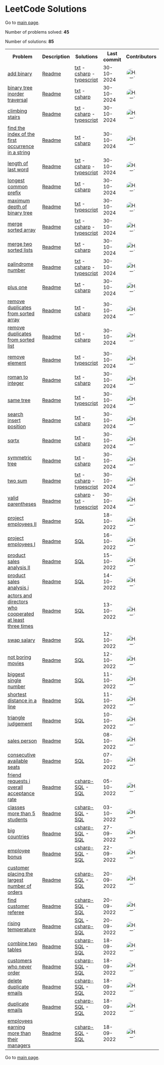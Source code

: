 # LeetCode Solutions

Go to [main page](../README.md).

Number of problems solved: **45**

Number of solutions: **85**

<table>
  <tr>
    <th>Problem</th>
    <th>Description</th>
    <th>Solutions</th>
    <th>Last commit</th>
    <th>Contributors</th>
  </tr>
  <tr>
    <td><a href="https://leetcode.com/problems/add-binary">add binary</a></td>
    <td><a href="https://github.com/HamidMolareza/LeetCode/tree/master/Solutions/add-binary/README.md">Readme</a></td>
    <td><a href="https://github.com/HamidMolareza/LeetCode/tree/master/Solutions/add-binary/txt">txt</a> - <a href="https://github.com/HamidMolareza/LeetCode/tree/master/Solutions/add-binary/csharp">csharp</a> - <a href="https://github.com/HamidMolareza/LeetCode/tree/master/Solutions/add-binary/typescript">typescript</a></td>
    <td>30-10-2024</td>
    <td><div style="display: flex; flex-direction: row; gap: 2px;"><a href="https://github.com/HamidMolareza/" title="4 commits"><img src="https://avatars.githubusercontent.com/u/35568753?v=4" alt="HamidMolareza" style="border-radius:100%" width="32px" height="32px"></a></div></td>
  </tr>
  <tr>
    <td><a href="https://leetcode.com/problems/binary-tree-inorder-traversal">binary tree inorder traversal</a></td>
    <td><a href="https://github.com/HamidMolareza/LeetCode/tree/master/Solutions/binary-tree-inorder-traversal/README.md">Readme</a></td>
    <td><a href="https://github.com/HamidMolareza/LeetCode/tree/master/Solutions/binary-tree-inorder-traversal/txt">txt</a> - <a href="https://github.com/HamidMolareza/LeetCode/tree/master/Solutions/binary-tree-inorder-traversal/csharp">csharp</a></td>
    <td>30-10-2024</td>
    <td><div style="display: flex; flex-direction: row; gap: 2px;"><a href="https://github.com/HamidMolareza/" title="2 commits"><img src="https://avatars.githubusercontent.com/u/35568753?v=4" alt="Hamid Molareza" style="border-radius:100%" width="32px" height="32px"></a></div></td>
  </tr>
  <tr>
    <td><a href="https://leetcode.com/problems/climbing-stairs">climbing stairs</a></td>
    <td><a href="https://github.com/HamidMolareza/LeetCode/tree/master/Solutions/climbing-stairs/README.md">Readme</a></td>
    <td><a href="https://github.com/HamidMolareza/LeetCode/tree/master/Solutions/climbing-stairs/txt">txt</a> - <a href="https://github.com/HamidMolareza/LeetCode/tree/master/Solutions/climbing-stairs/csharp">csharp</a> - <a href="https://github.com/HamidMolareza/LeetCode/tree/master/Solutions/climbing-stairs/typescript">typescript</a></td>
    <td>30-10-2024</td>
    <td><div style="display: flex; flex-direction: row; gap: 2px;"><a href="https://github.com/HamidMolareza/" title="3 commits"><img src="https://avatars.githubusercontent.com/u/35568753?v=4" alt="HamidMolareza" style="border-radius:100%" width="32px" height="32px"></a></div></td>
  </tr>
  <tr>
    <td><a href="https://leetcode.com/problems/find-the-index-of-the-first-occurrence-in-a-string">find the index of the first occurrence in a string</a></td>
    <td><a href="https://github.com/HamidMolareza/LeetCode/tree/master/Solutions/find-the-index-of-the-first-occurrence-in-a-string/README.md">Readme</a></td>
    <td><a href="https://github.com/HamidMolareza/LeetCode/tree/master/Solutions/find-the-index-of-the-first-occurrence-in-a-string/txt">txt</a> - <a href="https://github.com/HamidMolareza/LeetCode/tree/master/Solutions/find-the-index-of-the-first-occurrence-in-a-string/csharp">csharp</a></td>
    <td>30-10-2024</td>
    <td><div style="display: flex; flex-direction: row; gap: 2px;"><a href="https://github.com/HamidMolareza/" title="2 commits"><img src="https://avatars.githubusercontent.com/u/35568753?v=4" alt="Hamid Molareza" style="border-radius:100%" width="32px" height="32px"></a></div></td>
  </tr>
  <tr>
    <td><a href="https://leetcode.com/problems/length-of-last-word">length of last word</a></td>
    <td><a href="https://github.com/HamidMolareza/LeetCode/tree/master/Solutions/length-of-last-word/README.md">Readme</a></td>
    <td><a href="https://github.com/HamidMolareza/LeetCode/tree/master/Solutions/length-of-last-word/txt">txt</a> - <a href="https://github.com/HamidMolareza/LeetCode/tree/master/Solutions/length-of-last-word/csharp">csharp</a> - <a href="https://github.com/HamidMolareza/LeetCode/tree/master/Solutions/length-of-last-word/typescript">typescript</a></td>
    <td>30-10-2024</td>
    <td><div style="display: flex; flex-direction: row; gap: 2px;"><a href="https://github.com/HamidMolareza/" title="4 commits"><img src="https://avatars.githubusercontent.com/u/35568753?v=4" alt="Hamid Molareza" style="border-radius:100%" width="32px" height="32px"></a></div></td>
  </tr>
  <tr>
    <td><a href="https://leetcode.com/problems/longest-common-prefix">longest common prefix</a></td>
    <td><a href="https://github.com/HamidMolareza/LeetCode/tree/master/Solutions/longest-common-prefix/README.md">Readme</a></td>
    <td><a href="https://github.com/HamidMolareza/LeetCode/tree/master/Solutions/longest-common-prefix/txt">txt</a> - <a href="https://github.com/HamidMolareza/LeetCode/tree/master/Solutions/longest-common-prefix/csharp">csharp</a></td>
    <td>30-10-2024</td>
    <td><div style="display: flex; flex-direction: row; gap: 2px;"><a href="https://github.com/HamidMolareza/" title="3 commits"><img src="https://avatars.githubusercontent.com/u/35568753?v=4" alt="HamidMolareza" style="border-radius:100%" width="32px" height="32px"></a></div></td>
  </tr>
  <tr>
    <td><a href="https://leetcode.com/problems/maximum-depth-of-binary-tree">maximum depth of binary tree</a></td>
    <td><a href="https://github.com/HamidMolareza/LeetCode/tree/master/Solutions/maximum-depth-of-binary-tree/README.md">Readme</a></td>
    <td><a href="https://github.com/HamidMolareza/LeetCode/tree/master/Solutions/maximum-depth-of-binary-tree/txt">txt</a> - <a href="https://github.com/HamidMolareza/LeetCode/tree/master/Solutions/maximum-depth-of-binary-tree/typescript">typescript</a></td>
    <td>30-10-2024</td>
    <td><div style="display: flex; flex-direction: row; gap: 2px;"><a href="https://github.com/HamidMolareza/" title="2 commits"><img src="https://avatars.githubusercontent.com/u/35568753?v=4" alt="Hamid Molareza" style="border-radius:100%" width="32px" height="32px"></a></div></td>
  </tr>
  <tr>
    <td><a href="https://leetcode.com/problems/merge-sorted-array">merge sorted array</a></td>
    <td><a href="https://github.com/HamidMolareza/LeetCode/tree/master/Solutions/merge-sorted-array/README.md">Readme</a></td>
    <td><a href="https://github.com/HamidMolareza/LeetCode/tree/master/Solutions/merge-sorted-array/txt">txt</a> - <a href="https://github.com/HamidMolareza/LeetCode/tree/master/Solutions/merge-sorted-array/csharp">csharp</a> - <a href="https://github.com/HamidMolareza/LeetCode/tree/master/Solutions/merge-sorted-array/typescript">typescript</a></td>
    <td>30-10-2024</td>
    <td><div style="display: flex; flex-direction: row; gap: 2px;"><a href="https://github.com/HamidMolareza/" title="3 commits"><img src="https://avatars.githubusercontent.com/u/35568753?v=4" alt="HamidMolareza" style="border-radius:100%" width="32px" height="32px"></a></div></td>
  </tr>
  <tr>
    <td><a href="https://leetcode.com/problems/merge-two-sorted-lists">merge two sorted lists</a></td>
    <td><a href="https://github.com/HamidMolareza/LeetCode/tree/master/Solutions/merge-two-sorted-lists/README.md">Readme</a></td>
    <td><a href="https://github.com/HamidMolareza/LeetCode/tree/master/Solutions/merge-two-sorted-lists/txt">txt</a> - <a href="https://github.com/HamidMolareza/LeetCode/tree/master/Solutions/merge-two-sorted-lists/csharp">csharp</a></td>
    <td>30-10-2024</td>
    <td><div style="display: flex; flex-direction: row; gap: 2px;"><a href="https://github.com/HamidMolareza/" title="2 commits"><img src="https://avatars.githubusercontent.com/u/35568753?v=4" alt="Hamid Molareza" style="border-radius:100%" width="32px" height="32px"></a></div></td>
  </tr>
  <tr>
    <td><a href="https://leetcode.com/problems/palindrome-number">palindrome number</a></td>
    <td><a href="https://github.com/HamidMolareza/LeetCode/tree/master/Solutions/palindrome-number/README.md">Readme</a></td>
    <td><a href="https://github.com/HamidMolareza/LeetCode/tree/master/Solutions/palindrome-number/txt">txt</a> - <a href="https://github.com/HamidMolareza/LeetCode/tree/master/Solutions/palindrome-number/csharp">csharp</a> - <a href="https://github.com/HamidMolareza/LeetCode/tree/master/Solutions/palindrome-number/typescript">typescript</a></td>
    <td>30-10-2024</td>
    <td><div style="display: flex; flex-direction: row; gap: 2px;"><a href="https://github.com/HamidMolareza/" title="8 commits"><img src="https://avatars.githubusercontent.com/u/35568753?v=4" alt="Hamid Molareza" style="border-radius:100%" width="32px" height="32px"></a></div></td>
  </tr>
  <tr>
    <td><a href="https://leetcode.com/problems/plus-one">plus one</a></td>
    <td><a href="https://github.com/HamidMolareza/LeetCode/tree/master/Solutions/plus-one/README.md">Readme</a></td>
    <td><a href="https://github.com/HamidMolareza/LeetCode/tree/master/Solutions/plus-one/txt">txt</a> - <a href="https://github.com/HamidMolareza/LeetCode/tree/master/Solutions/plus-one/csharp">csharp</a></td>
    <td>30-10-2024</td>
    <td><div style="display: flex; flex-direction: row; gap: 2px;"><a href="https://github.com/HamidMolareza/" title="2 commits"><img src="https://avatars.githubusercontent.com/u/35568753?v=4" alt="Hamid Molareza" style="border-radius:100%" width="32px" height="32px"></a></div></td>
  </tr>
  <tr>
    <td><a href="https://leetcode.com/problems/remove-duplicates-from-sorted-array">remove duplicates from sorted array</a></td>
    <td><a href="https://github.com/HamidMolareza/LeetCode/tree/master/Solutions/remove-duplicates-from-sorted-array/README.md">Readme</a></td>
    <td><a href="https://github.com/HamidMolareza/LeetCode/tree/master/Solutions/remove-duplicates-from-sorted-array/txt">txt</a> - <a href="https://github.com/HamidMolareza/LeetCode/tree/master/Solutions/remove-duplicates-from-sorted-array/csharp">csharp</a></td>
    <td>30-10-2024</td>
    <td><div style="display: flex; flex-direction: row; gap: 2px;"><a href="https://github.com/HamidMolareza/" title="2 commits"><img src="https://avatars.githubusercontent.com/u/35568753?v=4" alt="Hamid Molareza" style="border-radius:100%" width="32px" height="32px"></a></div></td>
  </tr>
  <tr>
    <td><a href="https://leetcode.com/problems/remove-duplicates-from-sorted-list">remove duplicates from sorted list</a></td>
    <td><a href="https://github.com/HamidMolareza/LeetCode/tree/master/Solutions/remove-duplicates-from-sorted-list/README.md">Readme</a></td>
    <td><a href="https://github.com/HamidMolareza/LeetCode/tree/master/Solutions/remove-duplicates-from-sorted-list/txt">txt</a> - <a href="https://github.com/HamidMolareza/LeetCode/tree/master/Solutions/remove-duplicates-from-sorted-list/csharp">csharp</a></td>
    <td>30-10-2024</td>
    <td><div style="display: flex; flex-direction: row; gap: 2px;"><a href="https://github.com/HamidMolareza/" title="2 commits"><img src="https://avatars.githubusercontent.com/u/35568753?v=4" alt="Hamid Molareza" style="border-radius:100%" width="32px" height="32px"></a></div></td>
  </tr>
  <tr>
    <td><a href="https://leetcode.com/problems/remove-element">remove element</a></td>
    <td><a href="https://github.com/HamidMolareza/LeetCode/tree/master/Solutions/remove-element/README.md">Readme</a></td>
    <td><a href="https://github.com/HamidMolareza/LeetCode/tree/master/Solutions/remove-element/txt">txt</a> - <a href="https://github.com/HamidMolareza/LeetCode/tree/master/Solutions/remove-element/typescript">typescript</a></td>
    <td>30-10-2024</td>
    <td><div style="display: flex; flex-direction: row; gap: 2px;"><a href="https://github.com/HamidMolareza/" title="2 commits"><img src="https://avatars.githubusercontent.com/u/35568753?v=4" alt="Hamid Molareza" style="border-radius:100%" width="32px" height="32px"></a></div></td>
  </tr>
  <tr>
    <td><a href="https://leetcode.com/problems/roman-to-integer">roman to integer</a></td>
    <td><a href="https://github.com/HamidMolareza/LeetCode/tree/master/Solutions/roman-to-integer/README.md">Readme</a></td>
    <td><a href="https://github.com/HamidMolareza/LeetCode/tree/master/Solutions/roman-to-integer/txt">txt</a> - <a href="https://github.com/HamidMolareza/LeetCode/tree/master/Solutions/roman-to-integer/csharp">csharp</a></td>
    <td>30-10-2024</td>
    <td><div style="display: flex; flex-direction: row; gap: 2px;"><a href="https://github.com/HamidMolareza/" title="4 commits"><img src="https://avatars.githubusercontent.com/u/35568753?v=4" alt="Hamid Molareza" style="border-radius:100%" width="32px" height="32px"></a></div></td>
  </tr>
  <tr>
    <td><a href="https://leetcode.com/problems/same-tree">same tree</a></td>
    <td><a href="https://github.com/HamidMolareza/LeetCode/tree/master/Solutions/same-tree/README.md">Readme</a></td>
    <td><a href="https://github.com/HamidMolareza/LeetCode/tree/master/Solutions/same-tree/txt">txt</a> - <a href="https://github.com/HamidMolareza/LeetCode/tree/master/Solutions/same-tree/typescript">typescript</a></td>
    <td>30-10-2024</td>
    <td><div style="display: flex; flex-direction: row; gap: 2px;"><a href="https://github.com/HamidMolareza/" title="2 commits"><img src="https://avatars.githubusercontent.com/u/35568753?v=4" alt="Hamid Molareza" style="border-radius:100%" width="32px" height="32px"></a></div></td>
  </tr>
  <tr>
    <td><a href="https://leetcode.com/problems/search-insert-position">search insert position</a></td>
    <td><a href="https://github.com/HamidMolareza/LeetCode/tree/master/Solutions/search-insert-position/README.md">Readme</a></td>
    <td><a href="https://github.com/HamidMolareza/LeetCode/tree/master/Solutions/search-insert-position/txt">txt</a> - <a href="https://github.com/HamidMolareza/LeetCode/tree/master/Solutions/search-insert-position/csharp">csharp</a></td>
    <td>30-10-2024</td>
    <td><div style="display: flex; flex-direction: row; gap: 2px;"><a href="https://github.com/HamidMolareza/" title="2 commits"><img src="https://avatars.githubusercontent.com/u/35568753?v=4" alt="Hamid Molareza" style="border-radius:100%" width="32px" height="32px"></a></div></td>
  </tr>
  <tr>
    <td><a href="https://leetcode.com/problems/sqrtx">sqrtx</a></td>
    <td><a href="https://github.com/HamidMolareza/LeetCode/tree/master/Solutions/sqrtx/README.md">Readme</a></td>
    <td><a href="https://github.com/HamidMolareza/LeetCode/tree/master/Solutions/sqrtx/txt">txt</a> - <a href="https://github.com/HamidMolareza/LeetCode/tree/master/Solutions/sqrtx/csharp">csharp</a></td>
    <td>30-10-2024</td>
    <td><div style="display: flex; flex-direction: row; gap: 2px;"><a href="https://github.com/HamidMolareza/" title="2 commits"><img src="https://avatars.githubusercontent.com/u/35568753?v=4" alt="Hamid Molareza" style="border-radius:100%" width="32px" height="32px"></a></div></td>
  </tr>
  <tr>
    <td><a href="https://leetcode.com/problems/symmetric-tree">symmetric tree</a></td>
    <td><a href="https://github.com/HamidMolareza/LeetCode/tree/master/Solutions/symmetric-tree/README.md">Readme</a></td>
    <td><a href="https://github.com/HamidMolareza/LeetCode/tree/master/Solutions/symmetric-tree/txt">txt</a> - <a href="https://github.com/HamidMolareza/LeetCode/tree/master/Solutions/symmetric-tree/csharp">csharp</a></td>
    <td>30-10-2024</td>
    <td><div style="display: flex; flex-direction: row; gap: 2px;"><a href="https://github.com/HamidMolareza/" title="2 commits"><img src="https://avatars.githubusercontent.com/u/35568753?v=4" alt="Hamid Molareza" style="border-radius:100%" width="32px" height="32px"></a></div></td>
  </tr>
  <tr>
    <td><a href="https://leetcode.com/problems/two-sum">two sum</a></td>
    <td><a href="https://github.com/HamidMolareza/LeetCode/tree/master/Solutions/two-sum/README.md">Readme</a></td>
    <td><a href="https://github.com/HamidMolareza/LeetCode/tree/master/Solutions/two-sum/txt">txt</a> - <a href="https://github.com/HamidMolareza/LeetCode/tree/master/Solutions/two-sum/csharp">csharp</a> - <a href="https://github.com/HamidMolareza/LeetCode/tree/master/Solutions/two-sum/typescript">typescript</a></td>
    <td>30-10-2024</td>
    <td><div style="display: flex; flex-direction: row; gap: 2px;"><a href="https://github.com/HamidMolareza/" title="6 commits"><img src="https://avatars.githubusercontent.com/u/35568753?v=4" alt="Hamid Molareza" style="border-radius:100%" width="32px" height="32px"></a></div></td>
  </tr>
  <tr>
    <td><a href="https://leetcode.com/problems/valid-parentheses">valid parentheses</a></td>
    <td><a href="https://github.com/HamidMolareza/LeetCode/tree/master/Solutions/valid-parentheses/README.md">Readme</a></td>
    <td><a href="https://github.com/HamidMolareza/LeetCode/tree/master/Solutions/valid-parentheses/csharp">csharp</a> - <a href="https://github.com/HamidMolareza/LeetCode/tree/master/Solutions/valid-parentheses/txt">txt</a> - <a href="https://github.com/HamidMolareza/LeetCode/tree/master/Solutions/valid-parentheses/typescript">typescript</a></td>
    <td>30-10-2024</td>
    <td><div style="display: flex; flex-direction: row; gap: 2px;"><a href="https://github.com/HamidMolareza/" title="3 commits"><img src="https://avatars.githubusercontent.com/u/35568753?v=4" alt="HamidMolareza" style="border-radius:100%" width="32px" height="32px"></a></div></td>
  </tr>
  <tr>
    <td><a href="https://leetcode.com/problems/project-employees-II">project employees II</a></td>
    <td><a href="https://github.com/HamidMolareza/LeetCode/tree/master/Solutions/project-employees-II/README.md">Readme</a></td>
    <td><a href="https://github.com/HamidMolareza/LeetCode/tree/master/Solutions/project-employees-II/SQL">SQL</a></td>
    <td>18-10-2022</td>
    <td><div style="display: flex; flex-direction: row; gap: 2px;"><a href="https://github.com/HamidMolareza/" title="1 commits"><img src="https://avatars.githubusercontent.com/u/35568753?v=4" alt="Hamid Molareza" style="border-radius:100%" width="32px" height="32px"></a></div></td>
  </tr>
  <tr>
    <td><a href="https://leetcode.com/problems/project-employees-I">project employees I</a></td>
    <td><a href="https://github.com/HamidMolareza/LeetCode/tree/master/Solutions/project-employees-I/README.md">Readme</a></td>
    <td><a href="https://github.com/HamidMolareza/LeetCode/tree/master/Solutions/project-employees-I/SQL">SQL</a></td>
    <td>16-10-2022</td>
    <td><div style="display: flex; flex-direction: row; gap: 2px;"><a href="https://github.com/HamidMolareza/" title="1 commits"><img src="https://avatars.githubusercontent.com/u/35568753?v=4" alt="Hamid Molareza" style="border-radius:100%" width="32px" height="32px"></a></div></td>
  </tr>
  <tr>
    <td><a href="https://leetcode.com/problems/product-sales-analysis-II">product sales analysis II</a></td>
    <td><a href="https://github.com/HamidMolareza/LeetCode/tree/master/Solutions/product-sales-analysis-II/README.md">Readme</a></td>
    <td><a href="https://github.com/HamidMolareza/LeetCode/tree/master/Solutions/product-sales-analysis-II/SQL">SQL</a></td>
    <td>15-10-2022</td>
    <td><div style="display: flex; flex-direction: row; gap: 2px;"><a href="https://github.com/HamidMolareza/" title="1 commits"><img src="https://avatars.githubusercontent.com/u/35568753?v=4" alt="Hamid Molareza" style="border-radius:100%" width="32px" height="32px"></a></div></td>
  </tr>
  <tr>
    <td><a href="https://leetcode.com/problems/product-sales-analysis-i">product sales analysis i</a></td>
    <td><a href="https://github.com/HamidMolareza/LeetCode/tree/master/Solutions/product-sales-analysis-i/README.md">Readme</a></td>
    <td><a href="https://github.com/HamidMolareza/LeetCode/tree/master/Solutions/product-sales-analysis-i/SQL">SQL</a></td>
    <td>14-10-2022</td>
    <td><div style="display: flex; flex-direction: row; gap: 2px;"><a href="https://github.com/HamidMolareza/" title="1 commits"><img src="https://avatars.githubusercontent.com/u/35568753?v=4" alt="Hamid Molareza" style="border-radius:100%" width="32px" height="32px"></a></div></td>
  </tr>
  <tr>
    <td><a href="https://leetcode.com/problems/actors-and-directors-who-cooperated-at-least-three-times">actors and directors who cooperated at least three times</a></td>
    <td><a href="https://github.com/HamidMolareza/LeetCode/tree/master/Solutions/actors-and-directors-who-cooperated-at-least-three-times/README.md">Readme</a></td>
    <td><a href="https://github.com/HamidMolareza/LeetCode/tree/master/Solutions/actors-and-directors-who-cooperated-at-least-three-times/SQL">SQL</a></td>
    <td>13-10-2022</td>
    <td><div style="display: flex; flex-direction: row; gap: 2px;"><a href="https://github.com/HamidMolareza/" title="1 commits"><img src="https://avatars.githubusercontent.com/u/35568753?v=4" alt="Hamid Molareza" style="border-radius:100%" width="32px" height="32px"></a></div></td>
  </tr>
  <tr>
    <td><a href="https://leetcode.com/problems/swap-salary">swap salary</a></td>
    <td><a href="https://github.com/HamidMolareza/LeetCode/tree/master/Solutions/swap-salary/README.md">Readme</a></td>
    <td><a href="https://github.com/HamidMolareza/LeetCode/tree/master/Solutions/swap-salary/SQL">SQL</a></td>
    <td>12-10-2022</td>
    <td><div style="display: flex; flex-direction: row; gap: 2px;"><a href="https://github.com/HamidMolareza/" title="1 commits"><img src="https://avatars.githubusercontent.com/u/35568753?v=4" alt="Hamid Molareza" style="border-radius:100%" width="32px" height="32px"></a></div></td>
  </tr>
  <tr>
    <td><a href="https://leetcode.com/problems/not-boring-movies">not boring movies</a></td>
    <td><a href="https://github.com/HamidMolareza/LeetCode/tree/master/Solutions/not-boring-movies/README.md">Readme</a></td>
    <td><a href="https://github.com/HamidMolareza/LeetCode/tree/master/Solutions/not-boring-movies/SQL">SQL</a></td>
    <td>12-10-2022</td>
    <td><div style="display: flex; flex-direction: row; gap: 2px;"><a href="https://github.com/HamidMolareza/" title="1 commits"><img src="https://avatars.githubusercontent.com/u/35568753?v=4" alt="Hamid Molareza" style="border-radius:100%" width="32px" height="32px"></a></div></td>
  </tr>
  <tr>
    <td><a href="https://leetcode.com/problems/biggest-single-number">biggest single number</a></td>
    <td><a href="https://github.com/HamidMolareza/LeetCode/tree/master/Solutions/biggest-single-number/README.md">Readme</a></td>
    <td><a href="https://github.com/HamidMolareza/LeetCode/tree/master/Solutions/biggest-single-number/SQL">SQL</a></td>
    <td>11-10-2022</td>
    <td><div style="display: flex; flex-direction: row; gap: 2px;"><a href="https://github.com/HamidMolareza/" title="1 commits"><img src="https://avatars.githubusercontent.com/u/35568753?v=4" alt="Hamid Molareza" style="border-radius:100%" width="32px" height="32px"></a></div></td>
  </tr>
  <tr>
    <td><a href="https://leetcode.com/problems/shortest-distance-in-a-line">shortest distance in a line</a></td>
    <td><a href="https://github.com/HamidMolareza/LeetCode/tree/master/Solutions/shortest-distance-in-a-line/README.md">Readme</a></td>
    <td><a href="https://github.com/HamidMolareza/LeetCode/tree/master/Solutions/shortest-distance-in-a-line/SQL">SQL</a></td>
    <td>11-10-2022</td>
    <td><div style="display: flex; flex-direction: row; gap: 2px;"><a href="https://github.com/HamidMolareza/" title="1 commits"><img src="https://avatars.githubusercontent.com/u/35568753?v=4" alt="Hamid Molareza" style="border-radius:100%" width="32px" height="32px"></a></div></td>
  </tr>
  <tr>
    <td><a href="https://leetcode.com/problems/triangle-judgement">triangle judgement</a></td>
    <td><a href="https://github.com/HamidMolareza/LeetCode/tree/master/Solutions/triangle-judgement/README.md">Readme</a></td>
    <td><a href="https://github.com/HamidMolareza/LeetCode/tree/master/Solutions/triangle-judgement/SQL">SQL</a></td>
    <td>10-10-2022</td>
    <td><div style="display: flex; flex-direction: row; gap: 2px;"><a href="https://github.com/HamidMolareza/" title="1 commits"><img src="https://avatars.githubusercontent.com/u/35568753?v=4" alt="Hamid Molareza" style="border-radius:100%" width="32px" height="32px"></a></div></td>
  </tr>
  <tr>
    <td><a href="https://leetcode.com/problems/sales-person">sales person</a></td>
    <td><a href="https://github.com/HamidMolareza/LeetCode/tree/master/Solutions/sales-person/README.md">Readme</a></td>
    <td><a href="https://github.com/HamidMolareza/LeetCode/tree/master/Solutions/sales-person/SQL">SQL</a></td>
    <td>08-10-2022</td>
    <td><div style="display: flex; flex-direction: row; gap: 2px;"><a href="https://github.com/HamidMolareza/" title="1 commits"><img src="https://avatars.githubusercontent.com/u/35568753?v=4" alt="Hamid Molareza" style="border-radius:100%" width="32px" height="32px"></a></div></td>
  </tr>
  <tr>
    <td><a href="https://leetcode.com/problems/consecutive-available-seats">consecutive available seats</a></td>
    <td><a href="https://github.com/HamidMolareza/LeetCode/tree/master/Solutions/consecutive-available-seats/README.md">Readme</a></td>
    <td><a href="https://github.com/HamidMolareza/LeetCode/tree/master/Solutions/consecutive-available-seats/SQL">SQL</a></td>
    <td>07-10-2022</td>
    <td><div style="display: flex; flex-direction: row; gap: 2px;"><a href="https://github.com/HamidMolareza/" title="1 commits"><img src="https://avatars.githubusercontent.com/u/35568753?v=4" alt="Hamid Molareza" style="border-radius:100%" width="32px" height="32px"></a></div></td>
  </tr>
  <tr>
    <td><a href="https://leetcode.com/problems/friend-requests-i-overall-acceptance-rate">friend requests i overall acceptance rate</a></td>
    <td><a href="https://github.com/HamidMolareza/LeetCode/tree/master/Solutions/friend-requests-i-overall-acceptance-rate/README.md">Readme</a></td>
    <td><a href="https://github.com/HamidMolareza/LeetCode/tree/master/Solutions/friend-requests-i-overall-acceptance-rate/csharp-SQL">csharp-SQL</a> - <a href="https://github.com/HamidMolareza/LeetCode/tree/master/Solutions/friend-requests-i-overall-acceptance-rate/SQL">SQL</a></td>
    <td>05-10-2022</td>
    <td><div style="display: flex; flex-direction: row; gap: 2px;"><a href="https://github.com/HamidMolareza/" title="2 commits"><img src="https://avatars.githubusercontent.com/u/35568753?v=4" alt="Hamid Molareza" style="border-radius:100%" width="32px" height="32px"></a></div></td>
  </tr>
  <tr>
    <td><a href="https://leetcode.com/problems/classes-more-than-5-students">classes more than 5 students</a></td>
    <td><a href="https://github.com/HamidMolareza/LeetCode/tree/master/Solutions/classes-more-than-5-students/README.md">Readme</a></td>
    <td><a href="https://github.com/HamidMolareza/LeetCode/tree/master/Solutions/classes-more-than-5-students/csharp-SQL">csharp-SQL</a> - <a href="https://github.com/HamidMolareza/LeetCode/tree/master/Solutions/classes-more-than-5-students/SQL">SQL</a></td>
    <td>03-10-2022</td>
    <td><div style="display: flex; flex-direction: row; gap: 2px;"><a href="https://github.com/HamidMolareza/" title="2 commits"><img src="https://avatars.githubusercontent.com/u/35568753?v=4" alt="Hamid Molareza" style="border-radius:100%" width="32px" height="32px"></a></div></td>
  </tr>
  <tr>
    <td><a href="https://leetcode.com/problems/big-countries">big countries</a></td>
    <td><a href="https://github.com/HamidMolareza/LeetCode/tree/master/Solutions/big-countries/README.md">Readme</a></td>
    <td><a href="https://github.com/HamidMolareza/LeetCode/tree/master/Solutions/big-countries/csharp-SQL">csharp-SQL</a> - <a href="https://github.com/HamidMolareza/LeetCode/tree/master/Solutions/big-countries/SQL">SQL</a></td>
    <td>27-09-2022</td>
    <td><div style="display: flex; flex-direction: row; gap: 2px;"><a href="https://github.com/HamidMolareza/" title="2 commits"><img src="https://avatars.githubusercontent.com/u/35568753?v=4" alt="Hamid Molareza" style="border-radius:100%" width="32px" height="32px"></a></div></td>
  </tr>
  <tr>
    <td><a href="https://leetcode.com/problems/employee-bonus">employee bonus</a></td>
    <td><a href="https://github.com/HamidMolareza/LeetCode/tree/master/Solutions/employee-bonus/README.md">Readme</a></td>
    <td><a href="https://github.com/HamidMolareza/LeetCode/tree/master/Solutions/employee-bonus/csharp-SQL">csharp-SQL</a> - <a href="https://github.com/HamidMolareza/LeetCode/tree/master/Solutions/employee-bonus/SQL">SQL</a></td>
    <td>22-09-2022</td>
    <td><div style="display: flex; flex-direction: row; gap: 2px;"><a href="https://github.com/HamidMolareza/" title="2 commits"><img src="https://avatars.githubusercontent.com/u/35568753?v=4" alt="Hamid Molareza" style="border-radius:100%" width="32px" height="32px"></a></div></td>
  </tr>
  <tr>
    <td><a href="https://leetcode.com/problems/customer-placing-the-largest-number-of-orders">customer placing the largest number of orders</a></td>
    <td><a href="https://github.com/HamidMolareza/LeetCode/tree/master/Solutions/customer-placing-the-largest-number-of-orders/README.md">Readme</a></td>
    <td><a href="https://github.com/HamidMolareza/LeetCode/tree/master/Solutions/customer-placing-the-largest-number-of-orders/csharp-SQL">csharp-SQL</a> - <a href="https://github.com/HamidMolareza/LeetCode/tree/master/Solutions/customer-placing-the-largest-number-of-orders/SQL">SQL</a></td>
    <td>20-09-2022</td>
    <td><div style="display: flex; flex-direction: row; gap: 2px;"><a href="https://github.com/HamidMolareza/" title="2 commits"><img src="https://avatars.githubusercontent.com/u/35568753?v=4" alt="Hamid Molareza" style="border-radius:100%" width="32px" height="32px"></a></div></td>
  </tr>
  <tr>
    <td><a href="https://leetcode.com/problems/find-customer-referee">find customer referee</a></td>
    <td><a href="https://github.com/HamidMolareza/LeetCode/tree/master/Solutions/find-customer-referee/README.md">Readme</a></td>
    <td><a href="https://github.com/HamidMolareza/LeetCode/tree/master/Solutions/find-customer-referee/csharp-SQL">csharp-SQL</a> - <a href="https://github.com/HamidMolareza/LeetCode/tree/master/Solutions/find-customer-referee/SQL">SQL</a></td>
    <td>20-09-2022</td>
    <td><div style="display: flex; flex-direction: row; gap: 2px;"><a href="https://github.com/HamidMolareza/" title="2 commits"><img src="https://avatars.githubusercontent.com/u/35568753?v=4" alt="Hamid Molareza" style="border-radius:100%" width="32px" height="32px"></a></div></td>
  </tr>
  <tr>
    <td><a href="https://leetcode.com/problems/rising-temperature">rising temperature</a></td>
    <td><a href="https://github.com/HamidMolareza/LeetCode/tree/master/Solutions/rising-temperature/README.md">Readme</a></td>
    <td><a href="https://github.com/HamidMolareza/LeetCode/tree/master/Solutions/rising-temperature/SQL">SQL</a> - <a href="https://github.com/HamidMolareza/LeetCode/tree/master/Solutions/rising-temperature/csharp-SQL">csharp-SQL</a></td>
    <td>20-09-2022</td>
    <td><div style="display: flex; flex-direction: row; gap: 2px;"><a href="https://github.com/HamidMolareza/" title="3 commits"><img src="https://avatars.githubusercontent.com/u/35568753?v=4" alt="Hamid Molareza" style="border-radius:100%" width="32px" height="32px"></a></div></td>
  </tr>
  <tr>
    <td><a href="https://leetcode.com/problems/combine-two-tables">combine two tables</a></td>
    <td><a href="https://github.com/HamidMolareza/LeetCode/tree/master/Solutions/combine-two-tables/README.md">Readme</a></td>
    <td><a href="https://github.com/HamidMolareza/LeetCode/tree/master/Solutions/combine-two-tables/csharp-SQL">csharp-SQL</a> - <a href="https://github.com/HamidMolareza/LeetCode/tree/master/Solutions/combine-two-tables/SQL">SQL</a></td>
    <td>18-09-2022</td>
    <td><div style="display: flex; flex-direction: row; gap: 2px;"><a href="https://github.com/HamidMolareza/" title="4 commits"><img src="https://avatars.githubusercontent.com/u/35568753?v=4" alt="Hamid Molareza" style="border-radius:100%" width="32px" height="32px"></a></div></td>
  </tr>
  <tr>
    <td><a href="https://leetcode.com/problems/customers-who-never-order">customers who never order</a></td>
    <td><a href="https://github.com/HamidMolareza/LeetCode/tree/master/Solutions/customers-who-never-order/README.md">Readme</a></td>
    <td><a href="https://github.com/HamidMolareza/LeetCode/tree/master/Solutions/customers-who-never-order/csharp-SQL">csharp-SQL</a> - <a href="https://github.com/HamidMolareza/LeetCode/tree/master/Solutions/customers-who-never-order/SQL">SQL</a></td>
    <td>18-09-2022</td>
    <td><div style="display: flex; flex-direction: row; gap: 2px;"><a href="https://github.com/HamidMolareza/" title="4 commits"><img src="https://avatars.githubusercontent.com/u/35568753?v=4" alt="Hamid Molareza" style="border-radius:100%" width="32px" height="32px"></a></div></td>
  </tr>
  <tr>
    <td><a href="https://leetcode.com/problems/delete-duplicate-emails">delete duplicate emails</a></td>
    <td><a href="https://github.com/HamidMolareza/LeetCode/tree/master/Solutions/delete-duplicate-emails/README.md">Readme</a></td>
    <td><a href="https://github.com/HamidMolareza/LeetCode/tree/master/Solutions/delete-duplicate-emails/csharp-SQL">csharp-SQL</a> - <a href="https://github.com/HamidMolareza/LeetCode/tree/master/Solutions/delete-duplicate-emails/SQL">SQL</a></td>
    <td>18-09-2022</td>
    <td><div style="display: flex; flex-direction: row; gap: 2px;"><a href="https://github.com/HamidMolareza/" title="5 commits"><img src="https://avatars.githubusercontent.com/u/35568753?v=4" alt="Hamid Molareza" style="border-radius:100%" width="32px" height="32px"></a></div></td>
  </tr>
  <tr>
    <td><a href="https://leetcode.com/problems/duplicate-emails">duplicate emails</a></td>
    <td><a href="https://github.com/HamidMolareza/LeetCode/tree/master/Solutions/duplicate-emails/README.md">Readme</a></td>
    <td><a href="https://github.com/HamidMolareza/LeetCode/tree/master/Solutions/duplicate-emails/csharp-SQL">csharp-SQL</a> - <a href="https://github.com/HamidMolareza/LeetCode/tree/master/Solutions/duplicate-emails/SQL">SQL</a></td>
    <td>18-09-2022</td>
    <td><div style="display: flex; flex-direction: row; gap: 2px;"><a href="https://github.com/HamidMolareza/" title="6 commits"><img src="https://avatars.githubusercontent.com/u/35568753?v=4" alt="Hamid Molareza" style="border-radius:100%" width="32px" height="32px"></a></div></td>
  </tr>
  <tr>
    <td><a href="https://leetcode.com/problems/employees-earning-more-than-their-managers">employees earning more than their managers</a></td>
    <td><a href="https://github.com/HamidMolareza/LeetCode/tree/master/Solutions/employees-earning-more-than-their-managers/README.md">Readme</a></td>
    <td><a href="https://github.com/HamidMolareza/LeetCode/tree/master/Solutions/employees-earning-more-than-their-managers/csharp-SQL">csharp-SQL</a> - <a href="https://github.com/HamidMolareza/LeetCode/tree/master/Solutions/employees-earning-more-than-their-managers/SQL">SQL</a></td>
    <td>18-09-2022</td>
    <td><div style="display: flex; flex-direction: row; gap: 2px;"><a href="https://github.com/HamidMolareza/" title="7 commits"><img src="https://avatars.githubusercontent.com/u/35568753?v=4" alt="Hamid Molareza" style="border-radius:100%" width="32px" height="32px"></a></div></td>
  </tr>
</table>


Go to [main page](../README.md).